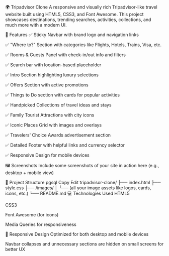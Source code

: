 
🌍 Tripadvisor Clone
A responsive and visually rich Tripadvisor-like travel website built using HTML5, CSS3, and Font Awesome. This project showcases destinations, trending searches, activities, collections, and much more with a modern UI.

🧭 Features
✅ Sticky Navbar with brand logo and navigation links

✅ "Where to?" Section with categories like Flights, Hotels, Trains, Visa, etc.

✅ Rooms & Guests Panel with check-in/out info and filters

✅ Search bar with location-based placeholder

✅ Intro Section highlighting luxury selections

✅ Offers Section with active promotions

✅ Things to Do section with cards for popular activities

✅ Handpicked Collections of travel ideas and stays

✅ Family Tourist Attractions with city icons

✅ Iconic Places Grid with images and overlays

✅ Travelers' Choice Awards advertisement section

✅ Detailed Footer with helpful links and currency selector

✅ Responsive Design for mobile devices

🖼️ Screenshots
Include some screenshots of your site in action here
(e.g., desktop + mobile view)

📁 Project Structure
pgsql
Copy
Edit
tripadvisor-clone/
├── index.html
├── style.css
├── /images/
│   └── (all your image assets like logos, cards, icons, etc.)
└── README.md
💻 Technologies Used
HTML5

CSS3

Font Awesome (for icons)

Media Queries for responsiveness

📱 Responsive Design
Optimized for both desktop and mobile devices

Navbar collapses and unnecessary sections are hidden on small screens for better UX

